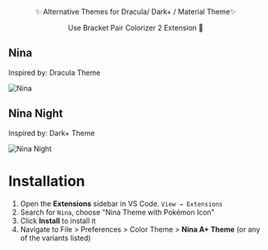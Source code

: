 <div align="center">
  <p>✨ Alternative Themes for Dracula/ Dark+ / Material Theme✨</p>
  <p> Use Bracket Pair Colorizer 2 Extension 🥴</p>
</div>

<div>
  
## Nina

Inspired by: Dracula Theme

![Nina](https://i.ibb.co/RDXggrY/nina-t.png)

## Nina Night

Inspired by: Dark+ Theme

![Nina Night](https://i.ibb.co/ZGxS7jh/nina-night.png)

# Installation

1. Open the **Extensions** sidebar in VS Code. `View → Extensions`
1. Search for `Nina`, choose "Nina Theme with Pokémon Icon"
1. Click **Install** to install it
1. Navigate to File > Preferences > Color Theme > **Nina A+ Theme** (or any of the variants listed)
</div>
